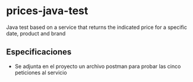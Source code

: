 # prices-java-test
Java test based on a service that returns the indicated price for a specific date, product and brand

## Especificaciones

* Se adjunta en el proyecto un archivo postman para probar las cinco peticiones al servicio

